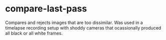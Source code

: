 # compare-last-pass
Compares and rejects images that are too dissimilar.
Was used in a timelapse recording setup with shoddy cameras that ocassionally produced all black or all white frames.
